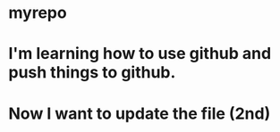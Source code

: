 # myrepo

# I'm learning how to use github and push things to github.


# Now I want to update the file (2nd)